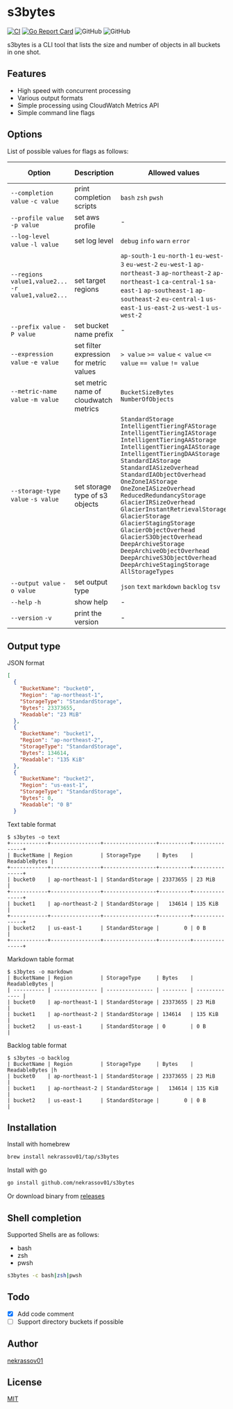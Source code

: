 s3bytes
=======

[![CI](https://github.com/nekrassov01/s3bytes/actions/workflows/ci.yml/badge.svg)](https://github.com/nekrassov01/s3bytes/actions/workflows/ci.yml)
[![Go Report Card](https://goreportcard.com/badge/github.com/nekrassov01/s3bytes)](https://goreportcard.com/report/github.com/nekrassov01/s3bytes)
![GitHub](https://img.shields.io/github/license/nekrassov01/s3bytes)
![GitHub](https://img.shields.io/github/v/release/nekrassov01/s3bytes)

s3bytes is a CLI tool that lists the size and number of objects in all buckets in one shot.

Features
--------

- High speed with concurrent processing
- Various output formats
- Simple processing using CloudWatch Metrics API
- Simple command line flags

Options
-------

List of possible values for flags as follows:

| Option                                             | Description                             | Allowed values                                                                                                                                                                                                                                                                                                                                                                                                                                                                                                                                                                                           | Default value                                                                                                                                      | Environment Variable  |
| -------------------------------------------------- | --------------------------------------- | -------------------------------------------------------------------------------------------------------------------------------------------------------------------------------------------------------------------------------------------------------------------------------------------------------------------------------------------------------------------------------------------------------------------------------------------------------------------------------------------------------------------------------------------------------------------------------------------------------- | -------------------------------------------------------------------------------------------------------------------------------------------------- | --------------------- |
| `--completion value` `-c value`                    | print completion scripts                | `bash` `zsh` `pwsh`                                                                                                                                                                                                                                                                                                                                                                                                                                                                                                                                                                                      | -                                                                                                                                                  | -                     |
| `--profile value` `-p value`                       | set aws profile                         | -                                                                                                                                                                                                                                                                                                                                                                                                                                                                                                                                                                                                        | -                                                                                                                                                  | `AWS_PROFILE`         |
| `--log-level value` `-l value`                     | set log level                           | `debug` `info` `warn` `error`                                                                                                                                                                                                                                                                                                                                                                                                                                                                                                                                                                            | `info`                                                                                                                                             | `S3BYTES_LOG_LEVEL`   |
| `--regions value1,value2...` `-r value1,value2...` | set target regions                      | `ap-south-1` `eu-north-1` `eu-west-3` `eu-west-2` `eu-west-1` `ap-northeast-3` `ap-northeast-2` `ap-northeast-1` `ca-central-1` `sa-east-1` `ap-southeast-1` `ap-southeast-2` `eu-central-1` `us-east-1` `us-east-2` `us-west-1` `us-west-2`                                                                                                                                                                                                                                                                                                                                                             | [All regions with no opt-in required](https://docs.aws.amazon.com/AWSEC2/latest/UserGuide/using-regions-availability-zones.html#concepts-regionsz) | -                     |
| `--prefix value` `-P value`                        | set bucket name prefix                  | -                                                                                                                                                                                                                                                                                                                                                                                                                                                                                                                                                                                                        | -                                                                                                                                                  | -                     |
| `--expression value` `-e value`                    | set filter expression for metric values | `> value` `>= value` `< value` `<= value` `== value` `!= value`                                                                                                                                                                                                                                                                                                                                                                                                                                                                                                                                          | -                                                                                                                                                  | -                     |
| `--metric-name value` `-m value`                   | set metric name of cloudwatch metrics   | `BucketSizeBytes` `NumberOfObjects`                                                                                                                                                                                                                                                                                                                                                                                                                                                                                                                                                                      | `BucketSizeBytes`                                                                                                                                  | -                     |
| `--storage-type value` `-s value`                  | set storage type of s3 objects          | `StandardStorage` `IntelligentTieringFAStorage` `IntelligentTieringIAStorage` `IntelligentTieringAAStorage` `IntelligentTieringAIAStorage` `IntelligentTieringDAAStorage` `StandardIAStorage` `StandardIASizeOverhead` `StandardIAObjectOverhead` `OneZoneIAStorage` `OneZoneIASizeOverhead` `ReducedRedundancyStorage` `GlacierIRSizeOverhead` `GlacierInstantRetrievalStorage` `GlacierStorage` `GlacierStagingStorage` `GlacierObjectOverhead` `GlacierS3ObjectOverhead` `DeepArchiveStorage` `DeepArchiveObjectOverhead` `DeepArchiveS3ObjectOverhead` `DeepArchiveStagingStorage` `AllStorageTypes` | `StandardStorage`                                                                                                                                  | -                     |
| `--output value` `-o value`                        | set output type                         | `json` `text` `markdown` `backlog` `tsv`                                                                                                                                                                                                                                                                                                                                                                                                                                                                                                                                                                 | `text`                                                                                                                                             | `S3BYTES_OUTPUT_TYPE` |
| `--help` `-h`                                      | show help                               | -                                                                                                                                                                                                                                                                                                                                                                                                                                                                                                                                                                                                        | -                                                                                                                                                  | -                     |
| `--version` `-v`                                   | print the version                       | -                                                                                                                                                                                                                                                                                                                                                                                                                                                                                                                                                                                                        | -                                                                                                                                                  | -                     |

Output type
-----------

JSON format

```json
[
  {
    "BucketName": "bucket0",
    "Region": "ap-northeast-1",
    "StorageType": "StandardStorage",
    "Bytes": 23373655,
    "Readable": "23 MiB"
  },
  {
    "BucketName": "bucket1",
    "Region": "ap-northeast-2",
    "StorageType": "StandardStorage",
    "Bytes": 134614,
    "Readable": "135 KiB"
  },
  {
    "BucketName": "bucket2",
    "Region": "us-east-1",
    "StorageType": "StandardStorage",
    "Bytes": 0,
    "Readable": "0 B"
  }
```

Text table format

```text
$ s3bytes -o text
+------------+----------------+-----------------+----------+---------------+
| BucketName | Region         | StorageType     | Bytes    | ReadableBytes |
+------------+----------------+-----------------+----------+---------------+
| bucket0    | ap-northeast-1 | StandardStorage | 23373655 | 23 MiB        |
+------------+----------------+-----------------+----------+---------------+
| bucket1    | ap-northeast-2 | StandardStorage |   134614 | 135 KiB       |
+------------+----------------+-----------------+----------+---------------+
| bucket2    | us-east-1      | StandardStorage |        0 | 0 B           |
+------------+----------------+-----------------+----------+---------------+
```

Markdown table format

```text
$ s3bytes -o markdown
| BucketName | Region         | StorageType     | Bytes    | ReadableBytes |
| ---------- | -------------- | --------------- | -------- | ------------- |
| bucket0    | ap-northeast-1 | StandardStorage | 23373655 | 23 MiB        |
| bucket1    | ap-northeast-2 | StandardStorage | 134614   | 135 KiB       |
| bucket2    | us-east-1      | StandardStorage | 0        | 0 B           |
```

Backlog table format

```text
$ s3bytes -o backlog
| BucketName | Region         | StorageType     | Bytes    | ReadableBytes |h
| bucket0    | ap-northeast-1 | StandardStorage | 23373655 | 23 MiB        |
| bucket1    | ap-northeast-2 | StandardStorage |   134614 | 135 KiB       |
| bucket2    | us-east-1      | StandardStorage |        0 | 0 B           |
```

Installation
------------

Install with homebrew

```sh
brew install nekrassov01/tap/s3bytes
```

Install with go

```sh
go install github.com/nekrassov01/s3bytes
```

Or download binary from [releases](https://github.com/nekrassov01/s3bytes/releases)

Shell completion
----------------

Supported Shells are as follows:

- bash
- zsh
- pwsh

```sh
s3bytes -c bash|zsh|pwsh
```

Todo
----

- [x] Add code comment
- [ ] Support directory buckets if possible

Author
------

[nekrassov01](https://github.com/nekrassov01)

License
-------

[MIT](https://github.com/nekrassov01/s3bytes/blob/main/LICENSE)
